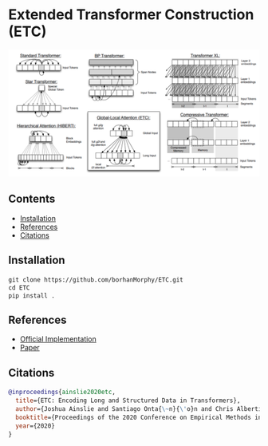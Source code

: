 # Extended Transformer Construction (ETC)

<!-- TODO add badges -->

<img src="/resources/ETC.png"/>

## Contents

- [Installation](#installation)
- [References](#references)
- [Citations](#citations)

## Installation

```
git clone https://github.com/borhanMorphy/ETC.git
cd ETC
pip install .
```

## References

- [Official Implementation](https://github.com/google-research/google-research/tree/master/etcmodel)
- [Paper](https://arxiv.org/pdf/2004.08483)

## Citations

```bibtex
@inproceedings{ainslie2020etc,
  title={ETC: Encoding Long and Structured Data in Transformers},
  author={Joshua Ainslie and Santiago Onta{\~n}{\'o}n and Chris Alberti and Vaclav Cvicek and Zachary Fisher and Philip Pham and Anirudh Ravula and Sumit Sanghai and Qifan Wang and Li Yang},
  booktitle={Proceedings of the 2020 Conference on Empirical Methods in Natural Language Processing (EMNLP 2020)},
  year={2020}
}
```
